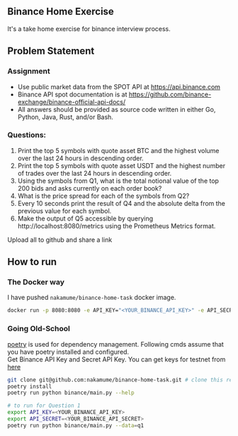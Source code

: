 ## Binance Home Exercise
It's a take home exercise for binance interview process.

## Problem Statement
### Assignment
- Use public market data from the SPOT API at https://api.binance.com
- Binance API spot documentation is at https://github.com/binance-exchange/binance-official-api-docs/
- All answers should be provided as source code written in either Go, Python, Java, Rust, and/or Bash.

### Questions:
1. Print the top 5 symbols with quote asset BTC and the highest volume over the last 24 hours in descending order.
2. Print the top 5 symbols with quote asset USDT and the highest number of trades over the last 24 hours in descending order.
3. Using the symbols from Q1, what is the total notional value of the top 200 bids and asks currently on each order book?
4. What is the price spread for each of the symbols from Q2?
5. Every 10 seconds print the result of Q4 and the absolute delta from the previous value for each symbol.
6. Make the output of Q5 accessible by querying http://localhost:8080/metrics using the Prometheus Metrics format.

Upload all to github and share a link

## How to run
### The Docker way
I have pushed `nakamume/binance-home-task` docker image.

```bash
docker run -p 8080:8080 -e API_KEY="<YOUR_BINANCE_API_KEY>" -e API_SECRET="<YOUR_BINANCE_API_SECRET>" nakamume/binance-home-task --data=q1
```

### Going Old-School
[poetry](https://python-poetry.org/) is used for dependency management. Following cmds assume that you have poetry installed and configured.<br/>
Get Binance API Key and Secret API Key. You can get keys for testnet from [here](https://testnet.binance.vision/)

```bash
git clone git@github.com:nakamume/binance-home-task.git # clone this repo
poetry install
poetry run python binance/main.py --help

# to run for Question 1
export API_KEY=<YOUR_BINANCE_API_KEY>
export API_SECRET=<YOUR_BINANCE_API_SECRET>
poetry run python binance/main.py --data=q1
```
